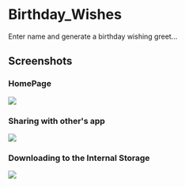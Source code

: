 # Birthday_Wishes
Enter name and generate a birthday wishing greet...

## Screenshots

### HomePage
<img src = "https://i.ibb.co/t3ppXPv/image.png" />

### Sharing with other's app
<img src = "https://i.ibb.co/jHnwNV5/image.png" />

### Downloading to the Internal Storage
<img src = "https://i.ibb.co/8MS4SHQ/image.png" />
